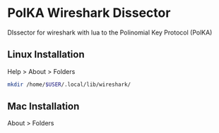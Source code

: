# PolKA Wireshark Dissector
DIssector for wireshark with lua to the Polinomial Key Protocol (PolKA)

## Linux Installation

Help > About > Folders

```bash
mkdir /home/$USER/.local/lib/wireshark/
```

## Mac Installation

About > Folders
